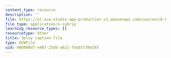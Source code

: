 ```yaml
---
content_type: resource
description: ''
file: https://ol-ocw-studio-app-production.s3.amazonaws.com/courses/8-01sc-classical-mechanics-fall-2016/48b000d7e48725dba6217da55738e293_O_M8asN10oQ.srt
file_type: application/x-subrip
learning_resource_types: []
resourcetype: Other
title: 3play caption file
type: OCWFile
uid: 48b000d7-e487-25db-a621-7da55738e293
---
```

